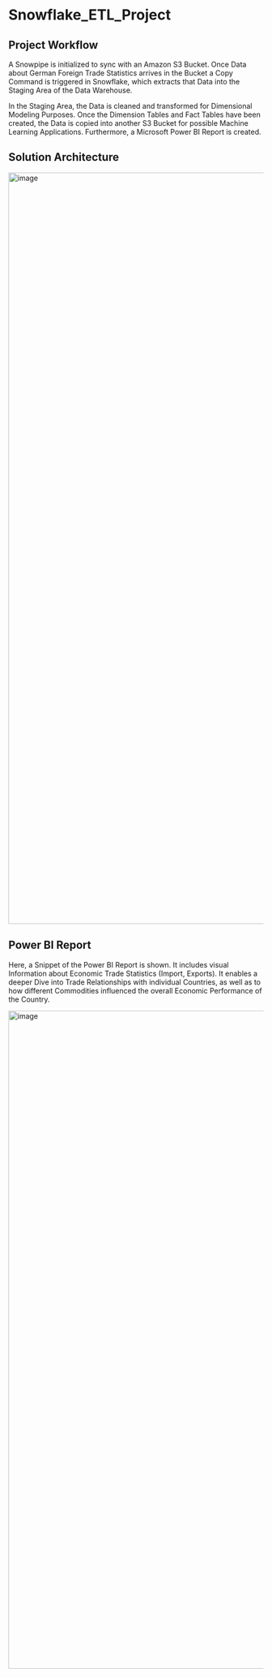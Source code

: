 # Snowflake_ETL_Project

## Project Workflow

A Snowpipe is initialized to sync with an Amazon S3 Bucket. Once Data about German Foreign Trade Statistics arrives in the Bucket a Copy Command is triggered in Snowflake, which extracts that Data into the Staging Area of the Data Warehouse. 

In the Staging Area, the Data is cleaned and transformed for Dimensional Modeling Purposes. Once the Dimension Tables and Fact Tables have been created, the Data is copied into another S3 Bucket for possible Machine Learning Applications. Furthermore, a Microsoft Power BI Report is created.


## Solution Architecture

<img width="1481" alt="image" src="https://user-images.githubusercontent.com/60922141/161927594-d78061fd-1d28-4a85-b796-5a32cd839827.png">


## Power BI Report

Here, a Snippet of the Power BI Report is shown. It includes visual Information about Economic Trade Statistics (Import, Exports). It enables a deeper Dive into Trade Relationships with individual Countries, as well as to how different Commodities influenced the overall Economic Performance of the Country.

<img width="1297" alt="image" src="https://user-images.githubusercontent.com/60922141/161928626-09384a87-0d1e-40e5-8d9e-72afb7af6d15.png">
